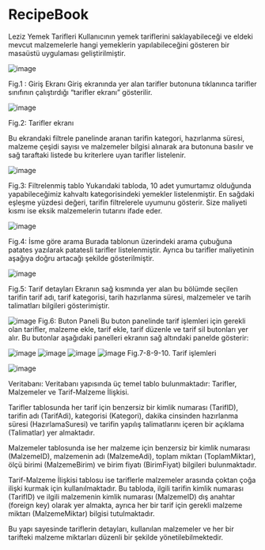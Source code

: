 # RecipeBook
 Leziz Yemek Tarifleri
Kullanıcının yemek tariflerini saklayabileceği ve eldeki mevcut malzemelerle hangi yemeklerin yapılabileceğini gösteren bir masaüstü uygulaması geliştirilmiştir. 

![image](https://github.com/user-attachments/assets/bc903cb7-0409-4629-be85-ff699045016f)

Fig.1 : Giriş Ekranı
Giriş ekranında yer alan tarifler butonuna tıklanınca tarifler sınıfının çalıştırdığı “tarifler ekranı” gösterilir.

![image](https://github.com/user-attachments/assets/4ca64145-e539-498b-a6a0-e220cf5aa21b)

Fig.2: Tarifler ekranı

Bu ekrandaki filtrele panelinde aranan tarifin kategori, hazırlanma süresi, malzeme çeşidi sayısı ve malzemeler bilgisi alınarak ara butonuna basılır ve sağ taraftaki listede bu kriterlere uyan tarifler listelenir.


![image](https://github.com/user-attachments/assets/7f0841da-76c8-4f7b-b011-83228089688b)

Fig.3: Filtrelenmiş tablo
Yukarıdaki tabloda, 10 adet yumurtamız olduğunda yapabileceğimiz kahvaltı kategorisindeki yemekler listelenmiştir. En sağdaki eşleşme yüzdesi değeri, tarifin filtrelerele uyumunu gösterir. Size maliyeti kısmı ise eksik malzemelerin tutarını ifade eder. 

![image](https://github.com/user-attachments/assets/a90f4c1f-b5d4-4590-b2f3-e7d3246b659c)

Fig.4: İsme göre arama
Burada tablonun üzerindeki arama çubuğuna patates yazılarak patatesli tarifler listelenmiştir. Ayrıca bu tarifler maliyetinin aşağıya doğru artacağı şekilde gösterilmiştir.

![image](https://github.com/user-attachments/assets/9575f392-c3bc-4195-a4e6-3e779b83e016)

Fig.5: Tarif detayları
Ekranın sağ kısmında yer alan bu bölümde seçilen tarifin tarif adı, tarif kategorisi, tarih hazırlanma süresi, malzemeler ve tarih talimatları bilgileri gösterimiştir.

![image](https://github.com/user-attachments/assets/cd6d082b-ee18-475c-bfdf-073165de6f3e)
Fig.6: Buton Paneli
Bu buton panelinde tarif işlemleri için gerekli olan tarifler, malzeme ekle, tarif ekle, tarif düzenle ve tarif sil butonları yer alır. Bu butonlar aşağıdaki panelleri ekranın sağ altındaki panelde gösterir:


![image](https://github.com/user-attachments/assets/14f52493-2db0-4055-926a-20fadfe3397b)
![image](https://github.com/user-attachments/assets/29d14008-7b1c-4c02-8ea6-cc8970620fea)
![image](https://github.com/user-attachments/assets/528dd7bf-87e0-46ae-9277-ab5be79aa497)
![image](https://github.com/user-attachments/assets/9b82bac1-c958-4c36-b537-2b985996bb40)
Fig.7-8-9-10. Tarif işlemleri

![image](https://github.com/user-attachments/assets/56a42958-f499-486a-8f6a-8f1974c385ab)

Veritabanı:
Veritabanı yapısında üç temel tablo bulunmaktadır: Tarifler, Malzemeler ve Tarif-Malzeme İlişkisi. 

Tarifler tablosunda her tarif için benzersiz bir kimlik numarası (TarifID), tarifin adı (TarifAdi), kategorisi (Kategori), dakika cinsinden hazırlanma süresi (HazırlamaSuresi) ve tarifin yapılış talimatlarını içeren bir açıklama (Talimatlar) yer almaktadır. 

Malzemeler tablosunda ise her malzeme için benzersiz bir kimlik numarası (MalzemeID), malzemenin adı (MalzemeAdi), toplam miktarı (ToplamMiktar), ölçü birimi (MalzemeBirim) ve birim fiyatı (BirimFiyat) bilgileri bulunmaktadır. 

Tarif-Malzeme İlişkisi tablosu ise tariflerle malzemeler arasında çoktan çoğa ilişki kurmak için kullanılmaktadır. Bu tabloda, ilgili tarifin kimlik numarası (TarifID) ve ilgili malzemenin kimlik numarası (MalzemeID) dış anahtar (foreign key) olarak yer almakta, ayrıca her bir tarif için gerekli malzeme miktarı (MalzemeMiktar) bilgisi tutulmaktadır. 

Bu yapı sayesinde tariflerin detayları, kullanılan malzemeler ve her bir tarifteki malzeme miktarları düzenli bir şekilde yönetilebilmektedir.

